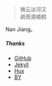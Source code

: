 > 微云淡河汉  
> 疏雨滴梧桐

Nan Jiang。


##### Thanks

- [GitHub](https://github.com)
- [Jekyll](http://jekyll.com.cn/)
- [Hux](http://huangxuan.me)
- [BY](http://qiubaiying.top)